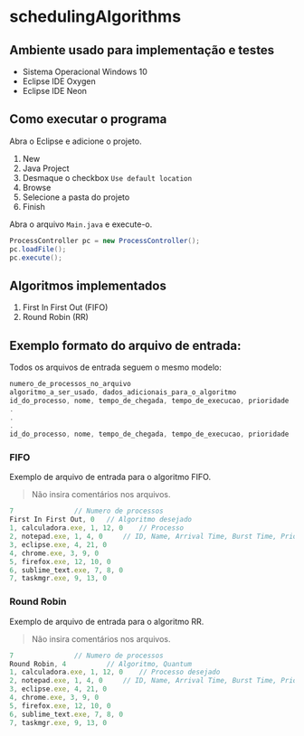 # schedulingAlgorithms

## Ambiente usado para implementação e testes

* Sistema Operacional Windows 10
* Eclipse IDE Oxygen
* Eclipse IDE Neon

## Como executar o programa

Abra o Eclipse e adicione o projeto.

1. New
2. Java Project
3. Desmaque o checkbox `Use default location`
4. Browse
5. Selecione a pasta do projeto
6. Finish

Abra o arquivo `Main.java` e execute-o.

```java
ProcessController pc = new ProcessController();
pc.loadFile();
pc.execute();
```

## Algoritmos implementados

1. First In First Out (FIFO)
2. Round Robin (RR)

## Exemplo formato do arquivo de entrada:

Todos os arquivos de entrada seguem o mesmo modelo:

```javascript
numero_de_processos_no_arquivo
algoritmo_a_ser_usado, dados_adicionais_para_o_algoritmo
id_do_processo, nome, tempo_de_chegada, tempo_de_execucao, prioridade
.
.
.
id_do_processo, nome, tempo_de_chegada, tempo_de_execucao, prioridade
```

### FIFO

Exemplo de arquivo de entrada para o algoritmo FIFO.

> Não insira comentários nos arquivos.

```javascript
7 				// Numero de processos
First In First Out, 0 	// Algoritmo desejado
1, calculadora.exe, 1, 12, 0 	// Processo
2, notepad.exe, 1, 4, 0 	// ID, Name, Arrival Time, Burst Time, Priority
3, eclipse.exe, 4, 21, 0
4, chrome.exe, 3, 9, 0
5, firefox.exe, 12, 10, 0
6, sublime_text.exe, 7, 8, 0
7, taskmgr.exe, 9, 13, 0
```

### Round Robin

Exemplo de arquivo de entrada para o algoritmo RR.

> Não insira comentários nos arquivos.

```javascript
7 				// Numero de processos
Round Robin, 4 			// Algoritmo, Quantum
1, calculadora.exe, 1, 12, 0 	// Processo desejado
2, notepad.exe, 1, 4, 0 	// ID, Name, Arrival Time, Burst Time, Priority
3, eclipse.exe, 4, 21, 0
4, chrome.exe, 3, 9, 0
5, firefox.exe, 12, 10, 0
6, sublime_text.exe, 7, 8, 0
7, taskmgr.exe, 9, 13, 0
```